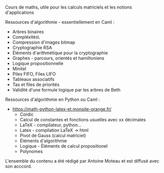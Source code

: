 Cours de maths, utile pour les calculs matriciels et les notions d'applications 

Ressources d'algorithmie - essentiellement en Caml :  
 - Arbres binaires  
 - Compléxités\  
 - Compression d'images bitmap  
 - Cryptographie RSA  
 - Éléments d'arithmétique pour la cryptographie  
 - Graphes - parcours, orientés et hamiltoniens    
 - Logique propositionnelle  
 - Minitel  
 - Piles FIFO, Files LIFO
 - Tableaux associatifs  
 - Tas et files de priorités  
 - Validité d'une formule logique par les arbres de Beth  

Ressources d'algorithmie en Python ou Caml : 
 - https://math-python-latex-et.monsite-orange.fr/
   - Cordic  
   - Calcul de constantes et fonctions usuelles avec xx décimales
   - LaTeX - compilateur, python...
   - Latex - compilation LaTeX -> html  
   - Pivot de Gauss (calcul matriciel)
   - Éléments d'algorithmie  
   - Logique - Éléments de calcul propositionel  
   - Polynomes  

L'ensemble du contenu a été rédigé par Antoine Moteau et est diffusé avec son acccord.
